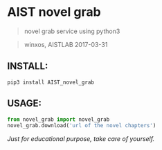 # AIST novel grab
> novel grab service using python3

> winxos, AISTLAB 2017-03-31

## INSTALL:
``` pip3 install AIST_novel_grab ```

## USAGE:

``` python
from novel_grab import novel_grab
novel_grab.download('url of the novel chapters')
```

*Just for educational purpose, take care of yourself.*

